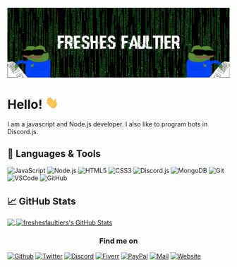 [![Header](https://raw.githubusercontent.com/freshesfaultier/freshesfaultier/main/banner.png "Header")](https://benjaming.de)

# Hello! <img src="https://raw.githubusercontent.com/freshesfaultier/freshesfaultier/main/wave.gif" width="30px">

I am a javascript and Node.js developer. I also like to program bots in Discord.js.

## 🔧 Languages & Tools

![JavaScript](https://img.shields.io/badge/-JavaScript-000?&logo=JavaScript)
![Node.js](https://img.shields.io/badge/-Node.js-000?&logo=node.js)
![HTML5](https://img.shields.io/badge/-HTML5-000?&logo=html5)
![CSS3](https://img.shields.io/badge/-CSS3-000?&logo=css3)
![Discord.js](https://img.shields.io/badge/-Discord.js-000?&logo=discord)
![MongoDB](https://img.shields.io/badge/-MongoDB-000?&logo=mongodb)
![Git](https://img.shields.io/badge/-Git-000?&logo=git)
![VSCode](https://img.shields.io/badge/-VSCode-000?&logo=VisualStudioCode)
![GitHub](https://img.shields.io/badge/-GitHub-000?&logo=github)

## 📈 GitHub Stats

<a href="https://github.com/freshesfaultier">
  <img align="center" src="https://github-readme-stats.vercel.app/api/top-langs/?username=freshesfaultier&hide=java,html,tex&title_color=ffffff&text_color=c9cacc&icon_color=2bbc8a&bg_color=1d1f21&langs_count=3" />
</a>

<a href="https://github.com/freshesfaultier">
  <img align="center" src="https://github-readme-stats.vercel.app/api?username=freshesfaultier&show_icons=true&line_height=27&count_private=true&title_color=ffffff&text_color=c9cacc&icon_color=2bbc8a&bg_color=1d1f21" alt="freshesfaultiers's GitHub Stats" />
</a>

<h3 align="center">Find me on</h3>
<p align="center">

<a href="https://github.com/freshesfaultier" target="_blank"><img alt="Github" 
   src="https://img.shields.io/badge/GitHub-%2312100E.svg?&style=for-the-badge&logo=Github&logoColor=white" /></a>
<a href="https://twitter.com/freshesfaultier" target="_blank"><img alt="Twitter" 
   src="https://img.shields.io/badge/twitter-%2312100E.svg?&style=for-the-badge&logo=twitter&logoColor=blue" /></a>
<a href="https://discord.gg/vM83GwK7q8" target="_blank"><img alt="Discord" 
   src="https://img.shields.io/badge/discord-%2312100E.svg?&style=for-the-badge&logo=discord" /></a>
<a href="https://fiverr.com/freshesfaultier" target="_blank"><img alt="Fiverr" 
   src="https://img.shields.io/badge/Fiverr-%2312100E.svg?&style=for-the-badge&logo=fiverr" /></a>
<a href="https://paypal.me/freshesfaultier" target="_blank"><img alt="PayPal" 
   src="https://img.shields.io/badge/PayPal-%2312100E.svg?&style=for-the-badge&logo=paypal" /></a>
<a href="mailto:website@benjaming.de" target="_blank"><img alt="Mail" 
   src="https://img.shields.io/badge/mail-%2312100E.svg?&style=for-the-badge&logo=gmail&logoColor=white" /></a>
<a href="https://benjaming.de" target="_blank"><img alt="Website" 
   src="https://img.shields.io/badge/website-%2312100E.svg?&style=for-the-badge" /></a>

</p>
